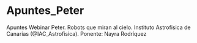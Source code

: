 # Apuntes_Peter
Apuntes Webinar Peter. Robots que miran al cielo. Instituto Astrofisica de Canarias (@IAC_Astrofisica). Ponente: Nayra Rodríquez
